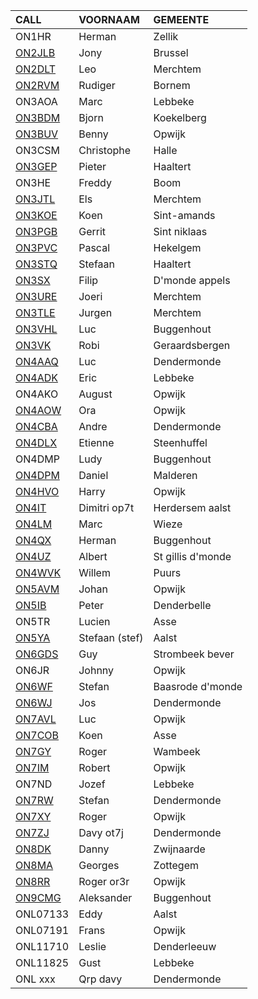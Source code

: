 |CALL|VOORNAAM|GEMEENTE|
|:---|:---|:---|
|ON1HR|Herman|Zellik|
|<a href="https://www.qrz.com/db/on2jlb">ON2JLB</a>|Jony|Brussel|
|<a href="https://www.qrz.com/db/on2dlt">ON2DLT</a>|Leo|Merchtem|
|<a href="https://www.qrz.com/db/on2rvm">ON2RVM</a>|Rudiger|Bornem|
|ON3AOA|Marc|Lebbeke|
|<a href="https://www.qrz.com/db/on3bdm">ON3BDM</a>|Bjorn|Koekelberg|
|<a href="https://www.qrz.com/db/on3buv">ON3BUV</a>|Benny|Opwijk|
|ON3CSM|Christophe|Halle|
|<a href="https://www.qrz.com/db/on3gep">ON3GEP</a>|Pieter|Haaltert|
|ON3HE|Freddy|Boom|
|<a href="https://www.qrz.com/db/on3jtl">ON3JTL</a>|Els|Merchtem|
|<a href="https://www.qrz.com/db/on3koe">ON3KOE</a>|Koen|Sint-amands|
|<a href="https://www.qrz.com/db/on3pgb">ON3PGB</a>|Gerrit|Sint niklaas|
|<a href="https://www.qrz.com/db/on3pvc">ON3PVC</a>|Pascal|Hekelgem |
|<a href="https://www.qrz.com/db/on3stq">ON3STQ</a>|Stefaan|Haaltert|
|<a href="https://www.qrz.com/db/on3sx">ON3SX</a>|Filip|D'monde appels|
|<a href="https://www.qrz.com/db/on3ure">ON3URE</a>|Joeri|Merchtem|
|<a href="https://www.qrz.com/db/on3tle">ON3TLE</a>|Jurgen|Merchtem|
|<a href="https://www.qrz.com/db/on3vhl">ON3VHL</a>|Luc|Buggenhout|
|<a href="https://www.qrz.com/db/on3vk">ON3VK</a>|Robi|Geraardsbergen|
|<a href="https://www.qrz.com/db/on4aaq">ON4AAQ</a>|Luc|Dendermonde|
|<a href="https://www.qrz.com/db/on4adk">ON4ADK</a>|Eric|Lebbeke|
|ON4AKO|August|Opwijk|
|<a href="https://www.qrz.com/db/on4aow">ON4AOW</a>|Ora |Opwijk|
|<a href="https://www.qrz.com/db/on4cba">ON4CBA</a>|Andre|Dendermonde|
|<a href="https://www.qrz.com/db/on4dlx">ON4DLX</a>|Etienne|Steenhuffel|
|ON4DMP|Ludy|Buggenhout|
|<a href="https://www.qrz.com/db/on4dpm">ON4DPM</a>|Daniel|Malderen|
|<a href="https://www.qrz.com/db/on4hvo">ON4HVO</a>|Harry|Opwijk|
|<a href="https://www.qrz.com/db/on4it">ON4IT</a>|Dimitri  op7t|Herdersem  aalst|
|<a href="https://www.qrz.com/db/on4lm">ON4LM</a>|Marc|Wieze|
|<a href="https://www.qrz.com/db/on4qx">ON4QX</a>|Herman|Buggenhout|
|<a href="https://www.qrz.com/db/on4uz">ON4UZ</a>|Albert|St gillis d'monde|
|<a href="https://www.qrz.com/db/on4wvk">ON4WVK</a>|Willem|Puurs|
|<a href="https://www.qrz.com/db/on5avm">ON5AVM</a>|Johan|Opwijk|
|<a href="https://www.qrz.com/db/on5ib">ON5IB</a>|Peter|Denderbelle|
|ON5TR|Lucien|Asse|
|<a href="https://www.qrz.com/db/on5ya">ON5YA</a>|Stefaan (stef)|Aalst|
|<a href="https://www.qrz.com/db/on6gds">ON6GDS</a>|Guy|Strombeek bever|
|ON6JR|Johnny|Opwijk|
|<a href="https://www.qrz.com/db/on6wf">ON6WF</a>|Stefan|Baasrode d'monde|
|<a href="https://www.qrz.com/db/on6wj">ON6WJ</a>|Jos|Dendermonde|
|<a href="https://www.qrz.com/db/on7avl">ON7AVL</a>|Luc|Opwijk|
|<a href="https://www.qrz.com/db/on7cob">ON7COB</a>|Koen|Asse|
|<a href="https://www.qrz.com/db/on7gy">ON7GY</a>|Roger|Wambeek|
|<a href="https://www.qrz.com/db/on7im">ON7IM</a>|Robert|Opwijk|
|ON7ND|Jozef|Lebbeke|
|<a href="https://www.qrz.com/db/on7rw">ON7RW</a>|Stefan|Dendermonde|
|<a href="https://www.qrz.com/db/on7xy">ON7XY</a>|Roger|Opwijk|
|<a href="https://www.qrz.com/db/on7zj">ON7ZJ</a>|Davy        ot7j|Dendermonde|
|<a href="https://www.qrz.com/db/on8dk">ON8DK</a>|Danny|Zwijnaarde|
|<a href="https://www.qrz.com/db/on8ma">ON8MA</a>|Georges |Zottegem|
|<a href="https://www.qrz.com/db/on8rr">ON8RR</a>|Roger   or3r|Opwijk|
|<a href="https://www.qrz.com/db/on9cmg">ON9CMG</a>|Aleksander|Buggenhout|
|ONL07133|Eddy|Aalst|
|ONL07191|Frans|Opwijk|
|ONL11710|Leslie|Denderleeuw|
|ONL11825|Gust|Lebbeke|
|ONL xxx|Qrp davy|Dendermonde|
